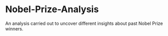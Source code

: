 # Nobel-Prize-Analysis

An analysis carried out to uncover different insights about past Nobel Prize winners.
